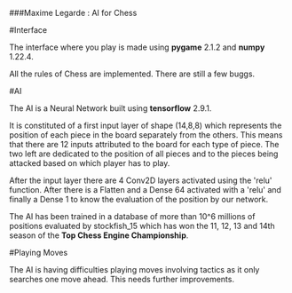 
###Maxime Legarde : AI for Chess


#Interface

The interface where you play is made using **pygame** 2.1.2 and **numpy** 1.22.4.

All the rules of Chess are implemented. There are still a few buggs.

#AI

The AI is a Neural Network built using **tensorflow** 2.9.1. 

It is constituted of a first input layer of shape (14,8,8) which represents the position of each piece in the board separately from the others.
This means that there are 12 inputs attributed to the board for each type of piece. The two left are dedicated to the position of all pieces and to the pieces being attacked based on which player has to play.

After the input layer there are 4 Conv2D layers activated using the 'relu' function. After there is a Flatten and a Dense 64 activated with a 'relu' and finally a Dense 1 to know the evaluation of the position by our network.

The AI has been trained in a database of more than 10^6 millions of positions evaluated by stockfish_15 which has won the 11, 12, 13 and 14th season of the **Top Chess Engine Championship**.

#Playing Moves

The AI is having difficulties playing moves involving tactics as it only searches one move ahead. This needs further improvements.
